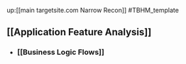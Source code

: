 up:[[main targetsite.com Narrow Recon]]
#TBHM_template 

## [[Application Feature Analysis]]
- ### [[Business Logic Flows]]

